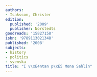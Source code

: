 ```yaml
---
authors:
- Isaksson, Christer
edition:
  published: '2009'
  publisher: Norstedts
goodreads: '15827158'
isbn: '9789113021348'
published: '2008'
subjects:
- history
- politics
- svenska
title: "I v\xE4ntan p\xE5 Mona Sahlin"
---
```



